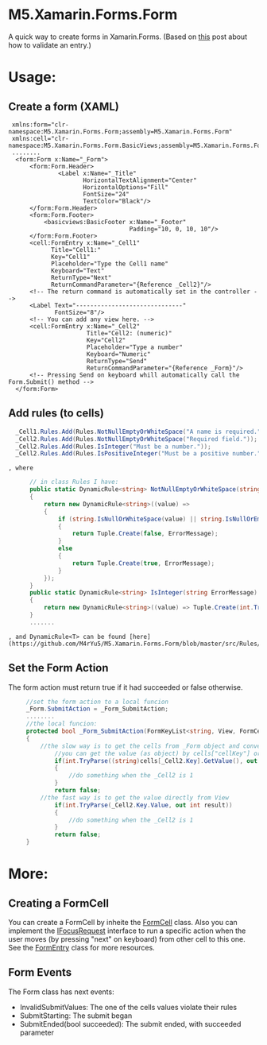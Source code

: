 # M5.Xamarin.Forms.Form
A quick way to create forms in Xamarin.Forms. (Based on [this](https://devblogs.microsoft.com/xamarin/validation-xamarin-forms-enterprise-apps/) post about how to validate an entry.)
# Usage:
## Create a form (XAML)
  ```xaml
   xmlns:form="clr-namespace:M5.Xamarin.Forms.Form;assembly=M5.Xamarin.Forms.Form"
   xmlns:cell="clr-namespace:M5.Xamarin.Forms.Form.BasicViews;assembly=M5.Xamarin.Forms.Form"
   ........
    <form:Form x:Name="_Form">
        <form:Form.Header>
                <Label x:Name="_Title"
                       HorizontalTextAlignment="Center"
                       HorizontalOptions="Fill"
                       FontSize="24"
                       TextColor="Black"/>
        </form:Form.Header>
        <form:Form.Footer>
            <basicviews:BasicFooter x:Name="_Footer"
                                    Padding="10, 0, 10, 10"/>
        </form:Form.Footer>
        <cell:FormEntry x:Name="_Cell1"
              Title="Cell1:"
              Key="Cell1"
              Placeholder="Type the Cell1 name"
              Keyboard="Text"
              ReturnType="Next"
              ReturnCommandParameter="{Reference _Cell2}"/>
        <!-- The return command is automatically set in the controller -->
        <Label Text="------------------------------"
               FontSize="8"/>
        <!-- You can add any view here. -->
        <cell:FormEntry x:Name="_Cell2"
                        Title="Cell2: (numeric)"
                        Key="Cell2"
                        Placeholder="Type a number"
                        Keyboard="Numeric"
                        ReturnType="Send"
                        ReturnCommandParameter="{Reference _Form}"/>
        <!-- Pressing Send on keyboard whill automatically call the Form.Submit() method -->
    </form:Form>
  ```
## Add rules (to cells)
  ```csharp
    _Cell1.Rules.Add(Rules.NotNullEmptyOrWhiteSpace("A name is required."));
    _Cell2.Rules.Add(Rules.NotNullEmptyOrWhiteSpace("Required field."));
    _Cell2.Rules.Add(Rules.IsInteger("Must be a number."));
    _Cell2.Rules.Add(Rules.IsPositiveInteger("Must be a positive number."));
  ```
    , where
  ```csharp
        // in class Rules I have:
        public static DynamicRule<string> NotNullEmptyOrWhiteSpace(string ErrorMessage)
        {
            return new DynamicRule<string>((value) =>
            {
                if (string.IsNullOrWhiteSpace(value) || string.IsNullOrEmpty(value))
                {
                    return Tuple.Create(false, ErrorMessage);
                }
                else
                {
                    return Tuple.Create(true, ErrorMessage);
                }
            });
        }
        public static DynamicRule<string> IsInteger(string ErrorMessage)
        {
            return new DynamicRule<string>((value) => Tuple.Create(int.TryParse(value, out int val), ErrorMessage));
        }
        .......
  ```
    , and DynamicRule<T> can be found [here](https://github.com/M4rYu5/M5.Xamarin.Forms.Form/blob/master/src/Rules/DynamicRule.cs).
## Set the Form Action
  The form action must return true if it had succeeded or false otherwise.
  ```csharp
       //set the form action to a local funcion
       _Form.SubmitAction = _Form_SubmitAction;
       ........
       //the local funcion:
       protected bool _Form_SubmitAction(FormKeyList<string, View, FormCell> cells)
       {
           //the slow way is to get the cells from _Form object and convert the object value to the actual type:
               //you can get the value (as object) by cells["cellKey"] or _Form["cellKey"]
               if(int.TryParse((string)cells[_Cell2.Key].GetValue(), out int result))
               {
                   //do something when the _Cell2 is 1
               }
               return false;
           //the fast way is to get the value directly from View
               if(int.TryParse(_Cell2.Key.Value, out int result))
               {
                   //do something when the _Cell2 is 1
               }
               return false;
       }
  ```
# More:
## Creating a FormCell
  You can create a FormCell by inheite the [FormCell<T>](https://github.com/M4rYu5/M5.Xamarin.Forms.Form/blob/master/src/FormCell.cs) class. Also you can implement the [IFocusRequest](https://github.com/M4rYu5/M5.Xamarin.Forms.Form/blob/master/src/IFocusRequest.cs) interface to run a specific action when the user moves (by pressing "next" on keyboard) from other cell to this one. See the [FormEntry](https://github.com/M4rYu5/M5.Xamarin.Forms.Form/blob/master/src/BasicViews/FormEntry.cs) class for more resources.
## Form Events
  The Form class has next events:
  * InvalidSubmitValues: The one of the cells values violate their rules
  * SubmitStarting: The submit began
  * SubmitEnded(bool succeeded): The submit ended, with succeeded parameter





